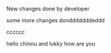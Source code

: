 New changes done by developer

some more changes dondddddddeddd


cccccc

hello chinnu and lukky how are you
